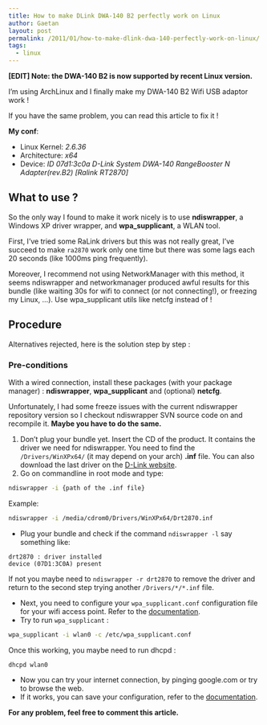 ```yaml
---
title: How to make DLink DWA-140 B2 perfectly work on Linux
author: Gaetan
layout: post
permalink: /2011/01/how-to-make-dlink-dwa-140-perfectly-work-on-linux/
tags:
  - linux
---
```


**[EDIT] Note: the DWA-140 B2 is now supported by recent Linux version.**

I’m using ArchLinux and I finally make my DWA-140 B2 Wifi USB adaptor work !

If you have the same problem, you can read this article to fix it !

<!-- more -->

**My conf**:

* Linux Kernel: *2.6.36*
* Architecture: *x64*
* Device: *ID 07d1:3c0a D-Link System DWA-140 RangeBooster N Adapter(rev.B2) [Ralink RT2870]*


## What to use ?

So the only way I found to make it work nicely is to use **ndiswrapper**, a Windows XP driver wrapper, and **wpa_supplicant**, a WLAN tool.

First, I’ve tried some RaLink drivers but this was not really great, I’ve succeed to make `ra2870` work only one time but there was some lags each 20 seconds (like 1000ms ping frequently).

Moreover, I recommend not using NetworkManager with this method, it seems ndiswrapper and networkmanager produced awful results for this bundle (like waiting 30s for wifi to connect (or not connecting!), or freezing my Linux, …). Use wpa_supplicant utils like netcfg instead of ! 

## Procedure

Alternatives rejected, here is the solution step by step :

### Pre-conditions

With a wired connection, install these packages (with your package manager) : **ndiswrapper**, **wpa_supplicant** and (optional) **netcfg**.

Unfortunately, I had some freeze issues with the current ndiswrapper repository version so I checkout ndiswrapper SVN source code on  and recompile it. **Maybe you have to do the same.**

1.  Don’t plug your bundle yet. Insert the CD of the product. It contains the driver we need for ndiswrapper. You need to find the `/Drivers/WinXPx64/` (it may depend on your arch) **.inf** file. You can also download the last driver on the [D-Link website][2].
2.  Go on commandline in root mode and type:

```bash
ndiswrapper -i {path of the .inf file}
```
    
Example:
    
```bash
ndiswrapper -i /media/cdrom0/Drivers/WinXPx64/Drt2870.inf
```
   
* Plug your bundle and check if the command `ndiswrapper -l` say something like: 

```
drt2870 : driver installed  
device (07D1:3C0A) present
```   

If not you maybe need to `ndiswrapper -r drt2870` to remove the driver and return to the second step trying another `/Drivers/*/*.inf` file. 

*   Next, you need to configure your `wpa_supplicant.conf` configuration file for  your wifi access point. Refer to the [documentation][3].
*   Try to run `wpa_supplicant` : 

```bash
wpa_supplicant -i wlan0 -c /etc/wpa_supplicant.conf
```

Once this working, you maybe need to run dhcpd :
      
```bash
dhcpd wlan0
```
      
*   Now you can try your internet connection, by pinging google.com or try to browse the web.
*   If it works, you can save your configuration, refer to the [documentation][3]. 
        
**For any problem, feel free to comment this article.**

 [2]: http://www.dlink.com/products/?tab=3&pid=DWA-140&rev=DWA-140_revB
 [3]: https://wiki.archlinux.org/index.php/WPA_supplicant

